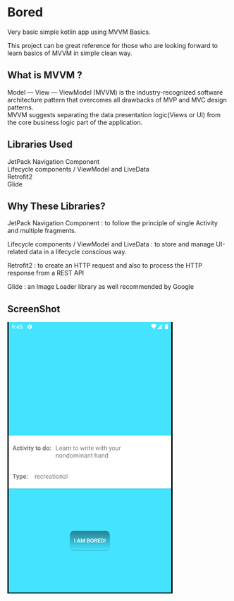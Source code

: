 # Bored
Very basic simple kotlin app using MVVM Basics.

This project can be great reference for those who are looking forward to learn basics of MVVM in simple clean way.

## What is MVVM ?
Model — View — ViewModel (MVVM) is the industry-recognized software architecture pattern that overcomes all drawbacks of MVP and MVC design patterns.</br>
MVVM suggests separating the data presentation logic(Views or UI) from the core business logic part of the application.

## Libraries Used
JetPack Navigation Component </br>
Lifecycle components / ViewModel and LiveData </br>
Retrofit2 </br>
Glide </br>

## Why These Libraries?

JetPack Navigation Component : to follow the principle of single Activity and multiple fragments.

Lifecycle components / ViewModel and LiveData : to store and manage UI-related data in a lifecycle conscious way.

Retrofit2 : to create an HTTP request and also to process the HTTP response from a REST API

Glide : an Image Loader library as well recommended by Google

## ScreenShot
![Alt text](screenshot.PNG?raw=true "Optional Title")
